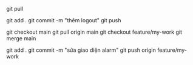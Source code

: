 git pull

git add .
git commit -m "thêm logout"
git push

git checkout main
git pull origin main
git checkout feature/my-work
git merge main

git add .
git commit -m "sửa giao diện alarm"
git push origin feature/my-work

